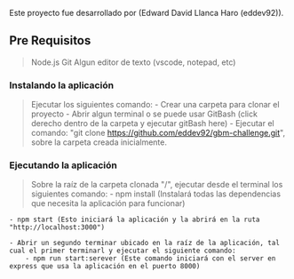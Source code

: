 Este proyecto fue desarrollado por (Edward David Llanca Haro (eddev92)).

## Pre Requisitos

> Node.js
> Git
> Algun editor de texto (vscode, notepad, etc)

### Instalando la aplicación

> Ejecutar los siguientes comando:
    - Crear una carpeta para clonar el proyecto
    - Abrir algun terminal o se puede usar GitBash (click derecho dentro de la carpeta y ejecutar gitBash here)
    - Ejecutar el comando: "git clone https://github.com/eddev92/gbm-challenge.git", sobre la carpeta creada inicialmente.
    
### Ejecutando la aplicación

> Sobre la raíz de la carpeta clonada "/", ejecutar desde el terminal los siguientes comando:
    - npm install (Instalará todas las dependencias que necesita la aplicación para funcionar)

    - npm start (Esto iniciará la aplicación y la abrirá en la ruta  "http://localhost:3000")

    - Abrir un segundo terminar ubicado en la raíz de la aplicación, tal cual el primer terminarl y ejecutar el siguiente comando:
        - npm run start:serever (Este comando iniciará con el server en express que usa la aplicación en el puerto 8000)

